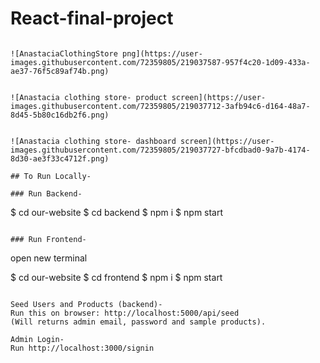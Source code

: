 # React-final-project
```

![AnastaciaClothingStore png](https://user-images.githubusercontent.com/72359805/219037587-957f4c20-1d09-433a-ae37-76f5c89af74b.png)


![Anastacia clothing store- product screen](https://user-images.githubusercontent.com/72359805/219037712-3afb94c6-d164-48a7-8d45-5b80c16db2f6.png)


![Anastacia clothing store- dashboard screen](https://user-images.githubusercontent.com/72359805/219037727-bfcdbad0-9a7b-4174-8d30-ae3f33c4712f.png)
```


```
## To Run Locally-

### Run Backend-

```
$ cd our-website
$ cd backend
$ npm i
$ npm start
```

### Run Frontend-

```
open new terminal

$ cd our-website
$ cd frontend
$ npm i
$ npm start
```

Seed Users and Products (backend)-
Run this on browser: http://localhost:5000/api/seed
(Will returns admin email, password and sample products).

Admin Login-
Run http://localhost:3000/signin
